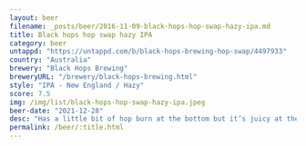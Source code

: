 ```yaml
---
layout: beer
filename: _posts/beer/2016-11-09-black-hops-hop-swap-hazy-ipa.md
title: Black hops hop swap hazy IPA
category: beer
untappd: "https://untappd.com/b/black-hops-brewing-hop-swap/4497933"
country: "Australia"
brewery: "Black Hops Brewing"
breweryURL: "/brewery/black-hops-brewing.html"
style: "IPA - New England / Hazy"
score: 7.5
img: /img/list/black-hops-hop-swap-hazy-ipa.jpeg
beer-date: "2021-12-28"
desc: "Has a little bit of hop burn at the bottom but it’s juicy at the top"
permalink: /beer/:title.html
---
```

